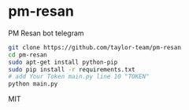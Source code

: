 # pm-resan
PM Resan bot telegram


```sh
git clone https://github.com/taylor-team/pm-resan
cd pm-resan
sudo apt-get install python-pip
sudo pip install -r requirements.txt
# add Your Token main.py line 10 "TOKEN"
python main.py
```

MIT
